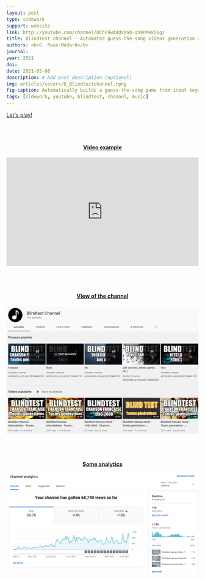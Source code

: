 ```yaml
---
layout: post
type: sidework
support: website
link: http://youtube.com/channel/UChF9wA8QVXa0-qn9nMek5ig/
title: Blindtest channel - Automated guess-the-song videos generation and upload on Youtube
authors: <b>G. Poux-Médard</b>
journal: 
year: 2021
doi: 
date: 2021-05-08
description: # Add post description (optional)
img: articles/covers/8_Blindtestchannel.rpng
fig-caption: Automatically builds a guess-the-song game from input keywords, time range and world region, and uploads it on Youtube.
tags: [sidework, youtube, blindtest, channel, music]
---
```


<a href="http://youtube.com/channel/UChF9wA8QVXa0-qn9nMek5ig/">Let's play!</a>

<br><br>

#### <center><u>Video example</u></center>
<center>
<div style="width: 100%; aspect-ratio: 16 / 9;">
<iframe width="100%" height="100%" src="https://www.youtube.com/embed/Yi30B8ho44g" title="YouTube video player" frameborder="0" allow="accelerometer; autoplay; clipboard-write; encrypted-media; gyroscope; picture-in-picture" allowfullscreen></iframe>
</div>
</center>

<br><br>

#### <center><u>View of the channel</u></center>
![alt text](/assets/img/articles/Blindtest-channel/Blindtestchannel2.jpg#center)

<br><br>

#### <center><u>Some analytics</u></center>
![alt text](/assets/img/articles/Blindtest-channel/Analytics-blindtestchannel.jpg#center)